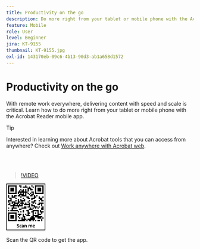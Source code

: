 ```yaml
---
title: Productivity on the go
description: Do more right from your tablet or mobile phone with the Acrobat Reader mobile app
feature: Mobile
role: User
level: Beginner
jira: KT-9155
thumbnail: KT-9155.jpg
exl-id: 143170eb-09c6-4b13-90d3-ab1a658d1572
---
```

# Productivity on the go

With remote work everywhere, delivering content with speed and scale is critical. Learn how to do more right from your tablet or mobile phone with the Acrobat Reader mobile app.

>[!TIP]
>
>Interested in learning more about Acrobat tools that you can access from anywhere? Check out [Work anywhere with Acrobat web](acrobatweb.md).

<br>&nbsp;

>[!VIDEO](https://video.tv.adobe.com/v/337972?quality=12&learn=on&hidetitle=true)

![QR code](../assets/Acrobatqrcode.jpg)

Scan the QR code to get the app.
